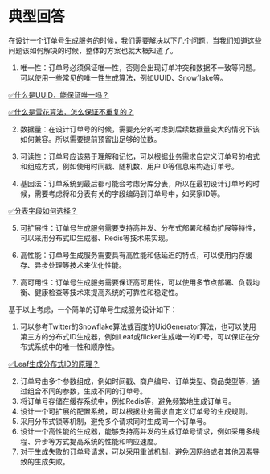 # 典型回答

在设计一个订单号生成服务的时候，我们需要解决以下几个问题，当我们知道这些问题该如何解决的时候，整体的方案也就大概知道了。

1. 唯一性：订单号必须保证唯一性，否则会出现订单冲突和数据不一致等问题。可以使用一些常见的唯一性生成算法，例如UUID、Snowflake等。

[✅什么是UUID，能保证唯一吗？](https://www.yuque.com/hollis666/fo22bm/pi2zfc9ykug141im?view=doc_embed)

[✅什么是雪花算法，怎么保证不重复的？](https://www.yuque.com/hollis666/fo22bm/rsocc4sd7v9i0pvc?view=doc_embed)

2. 数据量：在设计订单号的时候，需要充分的考虑到后续数据量变大的情况下该如何兼容。所以需要提前预留出足够的位数。

3. 可读性：订单号应该易于理解和记忆，可以根据业务需求自定义订单号的格式和组成方式，例如使用时间戳、随机数、用户ID等信息来构造订单号。

4. 基因法：订单系统到最后都可能会考虑分库分表，所以在最初设计订单号的时候，需要考虑将和分表有关的字段编码到订单号中，如买家ID等。

[✅分表字段如何选择？](https://www.yuque.com/hollis666/fo22bm/mec4ust5rpfob78r?view=doc_embed&inner=RQJEr)

5. 可扩展性：订单号生成服务需要支持高并发、分布式部署和横向扩展等特性，可以采用分布式ID生成器、Redis等技术来实现。

6. 高性能：订单号生成服务需要具有高性能和低延迟的特点，可以使用内存缓存、异步处理等技术来优化性能。

7. 高可用性：订单号生成服务需要保证高可用性，可以使用多节点部署、负载均衡、健康检查等技术来提高系统的可靠性和稳定性。


基于以上考虑，一个简单的订单号生成服务设计如下：

1. 可以参考Twitter的Snowflake算法或百度的UidGenerator算法，也可以使用第三方的分布式ID生成器，例如Leaf或flicker生成唯一的ID号，可以保证在分布式系统中的唯一性和顺序性。

[✅Leaf生成分布式ID的原理？](https://www.yuque.com/hollis666/fo22bm/hgzes2l7eomfmiqu?view=doc_embed)

2. 订单号由多个参数组成，例如时间戳、商户编号、订单类型、商品类型等，通过组合不同的参数，生成不同的订单号。
3. 将订单号存储在缓存系统中，例如Redis等，避免频繁地生成订单号。
4. 设计一个可扩展的配置系统，可以根据业务需求自定义订单号的生成规则。
5. 采用分布式锁等机制，避免多个请求同时生成同一个订单号。
6. 设计一个高性能的生成器，能够支持高并发的生成订单号请求，例如采用多线程、异步等方式提高系统的性能和响应速度。
7. 对于生成失败的订单号请求，可以采用重试机制，避免因网络或者其他因素导致的生成失败。


